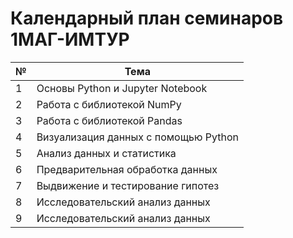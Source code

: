 # Календарный план семинаров 1МАГ-ИМТУР

|№|Тема|
|-|-|
|1|Основы Python и Jupyter Notebook|
|2|Работа с библиотекой NumPy|
|3|Работа с библиотекой Pandas|
|4|Визуализация данных с помощью Python|
|5|Анализ данных и статистика|
|6|Предварительная обработка данных|
|7|Выдвижение и тестирование гипотез|
|8|Исследовательский анализ данных|
|9|Исследовательский анализ данных|
